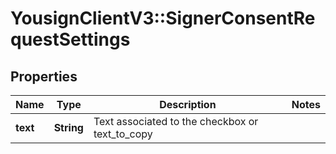 # YousignClientV3::SignerConsentRequestSettings

## Properties
Name | Type | Description | Notes
------------ | ------------- | ------------- | -------------
**text** | **String** | Text associated to the checkbox or text_to_copy | 


